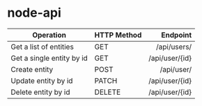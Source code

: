 # node-api
	

| Operation     | HTTP Method	| Endpoint |
| ------------- |:------------|---------:| 
| Get a list of entities      | GET        | /api/users/
| Get a single entity by id      | GET             |  /api/user/{id}
| Create entity | POST             |   /api/user/
|Update entity by id|PATCH |/api/user/{id}
|Delete entity by id|DELETE |/api/user/{id}

